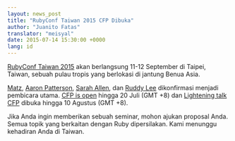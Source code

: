 ```yaml
---
layout: news_post
title: "RubyConf Taiwan 2015 CFP Dibuka"
author: "Juanito Fatas"
translator: "meisyal"
date: 2015-07-14 15:30:00 +0000
lang: id
---
```


[RubyConf Taiwan 2015](http://rubyconf.tw) akan berlangsung 11-12
September di Taipei, Taiwan, sebuah pulau tropis yang berlokasi di jantung Benua Asia.

[Matz](https://twitter.com/yukihiro_matz),
[Aaron Patterson](https://twitter.com/tenderlove),
[Sarah Allen](https://twitter.com/ultrasaurus),
dan [Ruddy Lee](https://ruddyblog.wordpress.com) dikonfirmasi menjadi pembicara utama.
[CFP is open](http://rubytaiwan.kktix.cc/events/rubyconftw2015-cfp)
hingga 20 Juli (GMT +8) dan
[Lightening talk CFP](http://rubytaiwan.kktix.cc/events/rubyconftw2015-ltcfp)
dibuka hingga 10 Agustus (GMT +8).

Jika Anda ingin memberikan sebuah seminar, mohon ajukan proposal Anda. Semua topik yang berkaitan dengan
Ruby dipersilakan. Kami menunggu kehadiran Anda di Taiwan.

